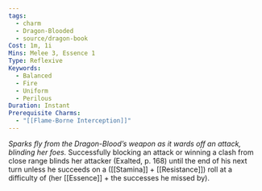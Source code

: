 ```yaml
---
tags:
  - charm
  - Dragon-Blooded
  - source/dragon-book
Cost: 1m, 1i
Mins: Melee 3, Essence 1
Type: Reflexive
Keywords:
  - Balanced
  - Fire
  - Uniform
  - Perilous
Duration: Instant
Prerequisite Charms:
  - "[[Flame-Borne Interception]]"
---
```

*Sparks fly from the Dragon-Blood’s weapon as it wards off an attack, blinding her foes.*
Successfully blocking an attack or winning a clash from close range blinds her attacker (Exalted, p. 168) until the end of his next turn unless he succeeds on a ([[Stamina]] + [[Resistance]]) roll at a difficulty of (her [[Essence]] + the successes he missed by).